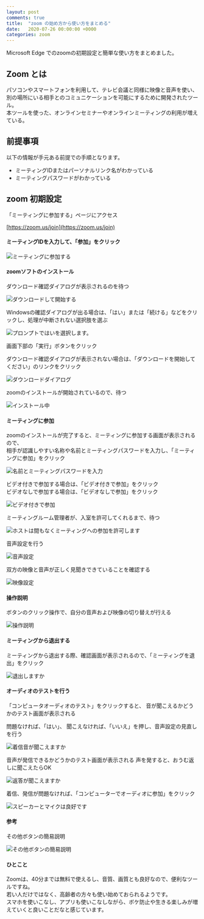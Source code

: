 ```yaml
---
layout: post
comments: true
title:  "zoom の始め方から使い方をまとめる"
date:   2020-07-26 00:00:00 +0000
categories: zoom
---
```

Microsoft Edge でのzoomの初期設定と簡単な使い方をまとめました。

## Zoom とは

パソコンやスマートフォンを利用して、テレビ会議と同様に映像と音声を使い、  
別の場所にいる相手とのコミュニケーションを可能にするために開発されたツール。  
本ツールを使った、オンラインセミナーやオンラインミーティングの利用が増えている。

## 前提事項

以下の情報が手元ある前提での手順となります。

- ミーティングIDまたはパーソナルリンク名がわかっている
- ミーティングパスワードがわかっている

## zoom 初期設定

「ミーティングに参加する」ページにアクセス

[https://zoom.us/join](https://zoom.us/join)

#### ミーティングIDを入力して、「参加」をクリック

![ミーティングに参加する](/assets/images/2020-07-26-zoom-usage/24c289125dbe988c6bd652b974658721.png)

#### zoomソフトのインストール

ダウンロード確認ダイアログが表示されるのを待つ

![ダウンロードして開始する](/assets/images/2020-07-26-zoom-usage/18d6d4abd6fa2d019ecbc4c4c6d2f967.png)

Windowsの確認ダイアログが出る場合は、「はい」または「続ける」などをクリックし、処理が中断されない選択肢を選ぶ

![プロンプトではいを選択します。](/assets/images/2020-07-26-zoom-usage/5cd9e7cfedda70f2a44946503be01acc.png)

画面下部の「実行」ボタンをクリック

ダウンロード確認ダイアログが表示されない場合は、「ダウンロードを開始してください」のリンクをクリック

![ダウンロードダイアログ](/assets/images/2020-07-26-zoom-usage/0ea0893d00c2eb5871f6de482874822e.png)

zoomのインストールが開始されているので、待つ

![インストール中](/assets/images/2020-07-26-zoom-usage/845338c2cb244a9287bea192da8e8ee4.png)

#### ミーティングに参加

zoomのインストールが完了すると、ミーティングに参加する画面が表示されるので、  
相手が認識しやすい名称や名前とミーティングパスワードを入力し、「ミーティングに参加」をクリック

![名前とミーティングパスワードを入力](/assets/images/2020-07-26-zoom-usage/bdce1f4357834ba5928cef64c5b94c03.png)

ビデオ付きで参加する場合は、「ビデオ付きで参加」をクリック  
ビデオなしで参加する場合は、「ビデオなしで参加」をクリック

![ビデオ付きで参加](/assets/images/2020-07-26-zoom-usage/9e49ce5884e40eb9e921ddbb0def6325.png)

ミーティングルーム管理者が、入室を許可してくれるまで、待つ

![ホストは間もなくミーティングへの参加を許可します](/assets/images/2020-07-26-zoom-usage/51afa168027adee4412d2fcb86606ec9.png)

音声設定を行う

![音声設定](/assets/images/2020-07-26-zoom-usage/1acb33cb80843f57c7bdfa04ba920337.png)

双方の映像と音声が正しく見聞きできていることを確認する

![映像設定](/assets/images/2020-07-26-zoom-usage/02aff37c5fe8f73aa313f55e5a1af439.png)

#### 操作説明

ボタンのクリック操作で、自分の音声および映像の切り替えが行える

![操作説明](/assets/images/2020-07-26-zoom-usage/eec9e85bd765f7fa6650c8e898511339.png)

#### ミーティングから退出する

ミーティングから退出する際、確認画面が表示されるので、「ミーティングを退出」をクリック

![退出しますか](/assets/images/2020-07-26-zoom-usage/8ce06becca476f1351f8271d93258e0b.png)

#### オーディオのテストを行う

「コンピュータオーディオのテスト」をクリックすると、
音が聞こえるかどうかのテスト画面が表示される

問題なければ、「はい」、
聞こえなければ、「いいえ」を押し、音声設定の見直しを行う

![着信音が聞こえますか](/assets/images/2020-07-26-zoom-usage/4e6f25e9b0dda6ffd90c57f41f0a7db7.png)

音声が発信できるかどうかのテスト画面が表示される
声を発すると、おうむ返しに聞こえたらOK

![返答が聞こえますか](/assets/images/2020-07-26-zoom-usage/978d9c9e87f1cb61a012b2f666ee7767.png)

着信、発信が問題なければ、「コンピューターでオーディオに参加」をクリック

![スピーカーとマイクは良好です](/assets/images/2020-07-26-zoom-usage/8bd9370cb64028407bb5501cb573c27d.png)

#### 参考

その他ボタンの簡易説明

![その他ボタンの簡易説明](/assets/images/2020-07-26-zoom-usage/3035b9b3090988ee1c4709e060e31ab0.png)

#### ひとこと

Zoomは、40分までは無料で使えるし、音質、画質とも良好なので、便利なツールですね。  
若い人だけではなく、高齢者の方々も使い始めておられるようです。  
スマホを使いこなし、アプリも使いこなしながら、ボケ防止や生きる楽しみが増えていくと良いことだなと感じています。

